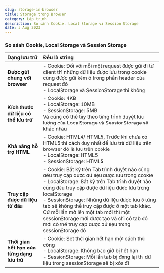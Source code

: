 ```yaml
---
slug: storage-in-browser
title: Storage trong Browser
category: Lập trình
description: So sánh Cookie, Local Storage và Session Storage
date: 3 Aug 2023
---
```

### So sánh Cookie, Local Storage và Session Storage

| Dạng lưu trữ | Đều là string |
|:-------|:------|
|  **Được gửi chung với browser**  |  - Cookie: Đối với mỗi một request được gửi đi từ client thì những dữ liệu được lưu trong cookie cũng được gửi kèm ở trong phần header của request đó <br /> - LocalStorage và SessionStorage thì không  |
|  **Kích thước dữ liệu có thể lưu trữ**  |  - Cookie: 4KB <br /> - LocalStorage: 10MB  <br /> - SessionStorage: 5MB  <br /> Và cũng có thể tùy theo từng trình duyệt lưu lượng của LocalStorage và SessionStorage sẽ khác nhau |
| **Khả năng hỗ trợ HTML** | - Cookie: HTML4/ HTML5, Trước khi chưa có HTML5 thì cách duy nhất để lưu trữ dữ liệu trên browser đó là lưu trên cookie<br /> - LocalStorage: HTML5 <br /> - SessionStorage: HTML5 |
| **Truy cập được dữ liệu từ đâu**  | - Cookie: Bất kỳ trên Tab trình duyệt nào cũng đều truy cập được dữ liệu được lưu trong cookie <br /> - LocalStorage: Bất kỳ trên Tab trình duyệt nào cũng đều truy cập được dữ liệu được lưu trong localStorage <br /> - SessionStorage: Những dữ liệu được lưu ở từng tab sẽ không thể truy cập được ở một tab khác. Cứ mỗi lần mở lên một tab mới thì một sessionStorage mới được tạo và chỉ có tab đó mới có thể truy cập được dữ liệu trong sessionStorage đó|
| **Thời gian hết hạn của từng dạng lưu trữ** | - Cookie: Set thời gian hết hạn một cách thủ công<br /> - LocalStorage: Không bao giờ bị hết hạn <br /> - SessionStorage: Mỗi lần tab bị đóng lại thì dữ liệu trong sessionStorage sẽ bị xóa đi |

